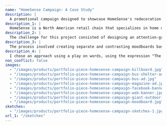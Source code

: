 ```yaml
---
name: "HomeSense Campaign: A Case Study"
description: |
  A promotional campaign designed to showcase HomeSense's redecoration potential
description_1: |
  HomeSense is a North American retail chain that specializes in home decor.
description_2: |
  The challenge for this project consisted of designing an attention-grabbing campaign to advertize HomeSense products in the specific context of redecorating or revamping one's home decor. A particular challenge was designing for multiple media in various formats, including large print ads, billboards, web banner ads, and Facebook banners.
description_3: |
  The process involved creating separate and contrasting moodboards based on a comparative market analysis of past campaigns, competitors' campaigns, and HomeSense's target audience. I then developed three possible campaign concepts, ranging from serious and polished to humorous and light-hearted.
description_4: |
  I chose an approach using a play on words, using the expression "The Elephant in the Room", and photographed ugly, outdated fabrics, which I then applied to a simple elephant shape. The resulting campaign is eye-catching and memorable.
non_conflict: false
images:
  - "/images/products/portfolio-piece-homesense-campaign-billboard.jpg"
  - "/images/products/portfolio-piece-homesense-campaign-bus-shelter-ad.jpg"
  - "/images/products/portfolio-piece-homesense-campaign-bus-ad.jpg"
  - "/images/products/portfolio-piece-homesense-campaign-magazine-ad.jpg"
  - "/images/products/portfolio-piece-homesense-campaign-facebook-banner.jpg"
  - "/images/products/portfolio-piece-homesense-campaign-web-banner.jpg"
  - "/images/products/portfolio-piece-homesense-campaign-giant-outdoor-sign.jpg"
  - "/images/products/portfolio-piece-homesense-campaign-moodboard.jpg"
sketches:
  - "/images/products/portfolio-piece-homesense-campaign-sketches-1.jpg"
url_1: "/sketches"
---
```

